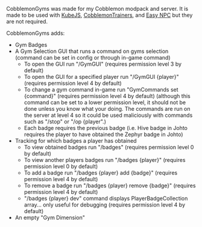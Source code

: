 CobblemonGyms was made for my Cobblemon modpack and server. It is made to be used with [KubeJS](https://github.com/KubeJS-Mods/KubeJS), [CobblemonTrainers](https://github.com/davo899/CobblemonTrainers), and [Easy NPC](https://github.com/MarkusBordihn/BOs-Easy-NPC) but they are not required.

CobblemonGyms adds:
- Gym Badges
- A Gym Selection GUI that runs a command on gyms selection (command can be set in config or through in-game command)
    - To open the GUI run "/GymGUI" (requires permission level 3 by default)
    - To open the GUI for a specified player run "/GymGUI {player}" (requires permission level 4 by default)
    - To change a gym command in-game run "GymCommands set {command}" (requires permission level 4 by default)
      (although this command can be set to a lower permission level, it should not be done unless you know what your doing. The commands are run on the server at level 4 so it could be used maliciously with commands such as "/stop" or "/op {player".)
    - Each badge requires the previous badge (i.e. Hive badge in Johto requires the player to have obtained the Zephyr badge in Johto)
- Tracking for which badges a player has obtained
    - To view obtained badges run "/badges" (requires permission level 0 by default)
    - To view another players badges run "/badges {player}" (requires permission level 0 by default)
    - To add a badge run "/badges {player} add {badge}" (requires permission level 4 by default)
    - To remove a badge run "/badges {player} remove {badge}" (requires permission level 4 by default)
    - "/badges {player} dev" command displays PlayerBadgeCollection array... only useful for debugging (requires permission level 4 by default)
- An empty "Gym Dimension"